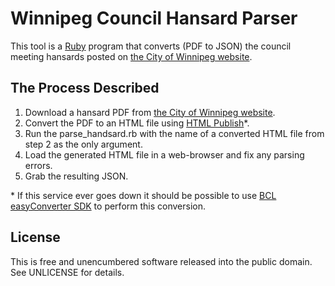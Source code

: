 # Winnipeg Council Hansard Parser

This tool is a [Ruby](https://www.ruby-lang.org) program that converts (PDF to JSON) the council meeting hansards posted on [the City of Winnipeg website](http://winnipeg.ca/clkdmis/DocSearch.asp?CommitteeType=C&DocumentType=H).

## The Process Described

1. Download a hansard PDF from [the City of Winnipeg website](http://winnipeg.ca/clkdmis/DocSearch.asp?CommitteeType=C&DocumentType=H).
2. Convert the PDF to an HTML file using [HTML Publish](http://www.htmlpublish.com/convert-pdf-to-html/)\*.
3. Run the parse_handsard.rb with the name of a converted HTML file from step 2 as the only argument.
4. Load the generated HTML file in a web-browser and fix any parsing errors.
5. Grab the resulting JSON.

\* If this service ever goes down it should be possible to use [BCL easyConverter SDK](http://www.pdfonline.com/easyconverter/sdk/) to perform this conversion.

## License

This is free and unencumbered software released into the public domain. See UNLICENSE for details.
